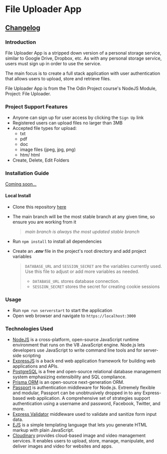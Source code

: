 # File Uploader App

## [Changelog](/CHANGELOG.md)

### Introduction
File Uploader App is a stripped down version of a personal storage service, similar to Google Drive, Dropbox, etc. As with any personal storage service, users must sign up in order to use the service. 

The main focus is to create a full stack application with user authentication that allows users to upload, store and retrieve files. 

File Uploader App is from the The Odin Project course's NodeJS Module, Project: File Uploader. 

### Project Support Features
* Anyone can sign up for user access by clicking the `Sign Up` link
* Registered users can upload files no larger than 3MB
* Accepted file types for upload:
  * txt
  * pdf
  * doc
  * image files (jpeg, jpg, png)
  * htm/ html
* Create, Delete, Edit Folders

### Installation Guide
[Coming soon...]('https://github.com/marefpceo/file-uploader')

#### Local Install
* Clone this repository [here](https://github.com/marefpceo/file-uploader)
* The main branch will be the most stable branch at any given time, so ensure you are working from it

  > *main branch is always the most updated stable branch*

* Run `npm install` to install all dependencies
* Create an ***.env*** file in the project's root directory and add project variables

  >`DATABASE_URL` and `SESSION_SECRET` are the variables currently used. Use this file to adjust or add more variables as needed.
  >
  >* `DATABASE_URL` stores database connection.
  >* `SESSION_SECRET` stores the secret for creating cookie sessions

### Usage
* Run `npm run serverstart` to start the application
* Open web browser and navigate to `https://localhost:3000` 

### Technologies Used
* [NodeJS](https://www.nodejs.org/) is a cross-platform, open-source JavaScript runtime environment that runs on the V8 JavaScript engine. Node.js lets developers use JavaScript to write command line tools and for server-side scripting
* [ExpressJS](https://www.expressjs.org/) is a back end web application framework for building web applications and APIs.
* [PostgreSQL](https://www.postgresql.org/) is a free and open-source relational database management system emphasizing extensibility and SQL compliance.
* [Prisma ORM](https://www.prisma.io/) is an open-source next-generation ORM.
* [Passport](https://www.passportjs.org/) is authentication middleware for Node.js. Extremely flexible and modular, Passport can be unobtrusively dropped in to any Express-based web application. A comprehensive set of strategies support authentication using a username and password, Facebook, Twitter, and more.
* [Express Validator](https://express-validator.github.io/) middleware used to validate and sanitize form input data.
* [EJS](https://ejs.co/) is a simple templating language that lets you generate HTML markup with plain JavaScript.
* [Cloudinary](https://cloudinary.com/) provides cloud-based image and video management services. It enables users to upload, store, manage, manipulate, and deliver images and video for websites and apps.